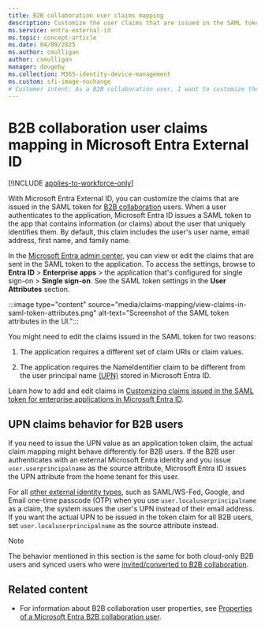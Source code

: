 ```yaml
---
title: B2B collaboration user claims mapping
description: Customize the user claims that are issued in the SAML token for Microsoft Entra B2B users.
ms.service: entra-external-id
ms.topic: concept-article
ms.date: 04/09/2025
ms.author: cmulligan
author: csmulligan
manager: dougeby
ms.collection: M365-identity-device-management
ms.custom: sfi-image-nochange
# Customer intent: As a B2B collaboration user, I want to customize the claims issued in the SAML token for my application in Microsoft Entra External ID, so that I can ensure the token contains the specific information I need for user identification and authentication.
---
```


# B2B collaboration user claims mapping in Microsoft Entra External ID

[!INCLUDE [applies-to-workforce-only](./includes/applies-to-workforce-only.md)]

With Microsoft Entra External ID, you can customize the claims that are issued in the SAML token for [B2B collaboration](what-is-b2b.md) users. When a user authenticates to the application, Microsoft Entra ID issues a SAML token to the app that contains information (or claims) about the user that uniquely identifies them. By default, this claim includes the user's user name, email address, first name, and family name.

In the [Microsoft Entra admin center](https://entra.microsoft.com), you can view or edit the claims that are sent in the SAML token to the application. To access the settings, browse to **Entra ID** > **Enterprise apps** > the application that's configured for single sign-on > **Single sign-on**. See the SAML token settings in the **User Attributes** section.

:::image type="content" source="media/claims-mapping/view-claims-in-saml-token-attributes.png" alt-text="Screenshot of the SAML token attributes in the UI.":::

You might need to edit the claims issued in the SAML token for two reasons:

1. The application requires a different set of claim URIs or claim values.

2. The application requires the NameIdentifier claim to be different from the user principal name [(UPN)](~/identity/hybrid/connect/plan-connect-userprincipalname.md#what-is-userprincipalname) stored in Microsoft Entra ID.

Learn how to add and edit claims in [Customizing claims issued in the SAML token for enterprise applications in Microsoft Entra ID](~/identity-platform/saml-claims-customization.md).

## UPN claims behavior for B2B users

If you need to issue the UPN value as an application token claim, the actual claim mapping might behave differently for B2B users. If the B2B user authenticates with an external Microsoft Entra identity and you issue `user.userprincipalname` as the source attribute, Microsoft Entra ID issues the UPN attribute from the home tenant for this user.  

For all [other external identity types](redemption-experience.md#invitation-redemption-flow), such as SAML/WS-Fed, Google, and Email one-time passcode (OTP) when you use `user.localuserprincipalname` as a claim, the system issues the user's UPN instead of their email address. If you want the actual UPN to be issued in the token claim for all B2B users, set `user.localuserprincipalname` as the source attribute instead.

>[!NOTE]
>The behavior mentioned in this section is the same for both cloud-only B2B users and synced users who were [invited/converted to B2B collaboration](invite-internal-users.md). 

## Related content

- For information about B2B collaboration user properties, see [Properties of a Microsoft Entra B2B collaboration user](user-properties.md).
